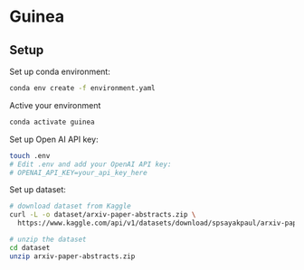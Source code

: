 # Guinea

## Setup

Set up conda environment:
```bash
conda env create -f environment.yaml
```
Active your environment
```bash
conda activate guinea 
```

Set up Open AI API key:
```bash
touch .env
# Edit .env and add your OpenAI API key:
# OPENAI_API_KEY=your_api_key_here
```

Set up dataset:
```bash
# download dataset from Kaggle
curl -L -o dataset/arxiv-paper-abstracts.zip \
  https://www.kaggle.com/api/v1/datasets/download/spsayakpaul/arxiv-paper-abstracts

# unzip the dataset
cd dataset
unzip arxiv-paper-abstracts.zip
```
